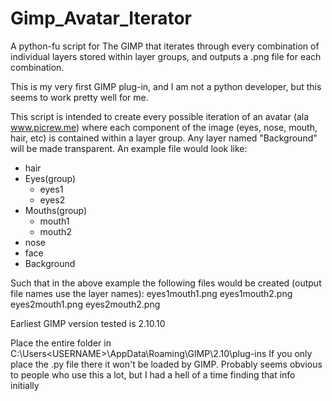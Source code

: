# Gimp_Avatar_Iterator
A python-fu script for The GIMP that iterates through every combination of individual layers stored within layer groups, and outputs a .png file for each combination.

This is my very first GIMP plug-in, and I am not a python developer, but this seems to work pretty well for me.

This script is intended to create every possible iteration of an avatar (ala www.picrew.me) where each component of the image (eyes, nose, mouth, hair, etc) is contained within a layer group. Any layer named "Background" will be made transparent. An example file would look like:
- hair
- Eyes(group)
  - eyes1
  - eyes2
- Mouths(group)
  - mouth1
  - mouth2
- nose
- face
- Background

Such that in the above example the following files would be created (output file names use the layer names):
eyes1mouth1.png
eyes1mouth2.png
eyes2mouth1.png
eyes2mouth2.png

Earliest GIMP version tested is 2.10.10

Place the entire folder in C:\Users\<USERNAME>\AppData\Roaming\GIMP\2.10\plug-ins
If you only place the .py file there it won't be loaded by GIMP. Probably seems obvious to people who use this a lot, but I had a hell of a time finding that info initially

